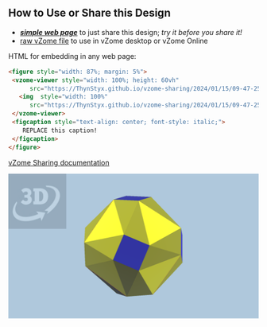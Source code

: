 
## How to Use or Share this Design

 - [***simple web page***](<https://ThynStyx.github.io/vzome-sharing/2024/01/15/09-47-25-Hull-of-8-regular-triangular-pyramids/>) to just share this design; *try it before you share it!*
 - [raw vZome file](<https://raw.githubusercontent.com/ThynStyx/vzome-sharing/main/2024/01/15/09-47-25-Hull-of-8-regular-triangular-pyramids/Hull-of-8-regular-triangular-pyramids.vZome>) to use in vZome desktop or vZome Online
 
 HTML for embedding in any web page:
 ```html
<figure style="width: 87%; margin: 5%">
  <vzome-viewer style="width: 100%; height: 60vh"
       src="https://ThynStyx.github.io/vzome-sharing/2024/01/15/09-47-25-Hull-of-8-regular-triangular-pyramids/Hull-of-8-regular-triangular-pyramids.vZome" >
    <img  style="width: 100%"
       src="https://ThynStyx.github.io/vzome-sharing/2024/01/15/09-47-25-Hull-of-8-regular-triangular-pyramids/Hull-of-8-regular-triangular-pyramids.png" >
  </vzome-viewer>
  <figcaption style="text-align: center; font-style: italic;">
     REPLACE this caption!
  </figcaption>
</figure>
 ```

[vZome Sharing documentation](https://vzome.github.io/vzome/sharing.html#how-it-works)

![Image](<Hull-of-8-regular-triangular-pyramids.png>)

